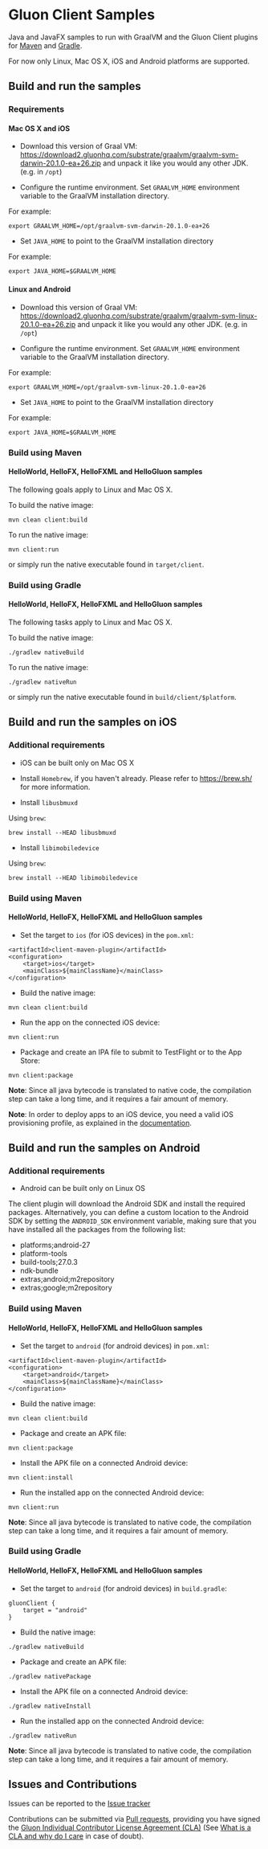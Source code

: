 # Gluon Client Samples

Java and JavaFX samples to run with GraalVM and the Gluon Client plugins for [Maven](https://github.com/gluonhq/client-maven-plugin/) and [Gradle](https://github.com/gluonhq/client-gradle-plugin).

For now only Linux, Mac OS X, iOS and Android platforms are supported. 

## Build and run the samples

### Requirements

#### Mac OS X and iOS

* Download this version of Graal VM: https://download2.gluonhq.com/substrate/graalvm/graalvm-svm-darwin-20.1.0-ea+26.zip and unpack it like you would any other JDK. (e.g. in `/opt`)

* Configure the runtime environment. Set `GRAALVM_HOME` environment variable to the GraalVM installation directory.

For example:

    export GRAALVM_HOME=/opt/graalvm-svm-darwin-20.1.0-ea+26

* Set `JAVA_HOME` to point to the GraalVM installation directory

For example:

    export JAVA_HOME=$GRAALVM_HOME

#### Linux and Android

* Download this version of Graal VM: https://download2.gluonhq.com/substrate/graalvm/graalvm-svm-linux-20.1.0-ea+26.zip and unpack it like you would any other JDK. (e.g. in `/opt`)

* Configure the runtime environment. Set `GRAALVM_HOME` environment variable to the GraalVM installation directory.

For example:

    export GRAALVM_HOME=/opt/graalvm-svm-linux-20.1.0-ea+26

* Set `JAVA_HOME` to point to the GraalVM installation directory

For example:

    export JAVA_HOME=$GRAALVM_HOME

### Build using Maven

#### HelloWorld, HelloFX, HelloFXML and HelloGluon samples

The following goals apply to Linux and Mac OS X.

To build the native image:

    mvn clean client:build

To run the native image:

    mvn client:run

or simply run the native executable found in `target/client`.

### Build using Gradle

#### HelloWorld, HelloFX, HelloFXML and HelloGluon samples

The following tasks apply to Linux and Mac OS X.

To build the native image:

    ./gradlew nativeBuild

To run the native image:

    ./gradlew nativeRun

or simply run the native executable found in `build/client/$platform`.


## Build and run the samples on iOS

### Additional requirements

* iOS can be built only on Mac OS X

* Install `Homebrew`, if you haven't already. Please refer to https://brew.sh/ for more information.

* Install `libusbmuxd`

Using `brew`:

    brew install --HEAD libusbmuxd

* Install `libimobiledevice`

Using `brew`:

    brew install --HEAD libimobiledevice

### Build using Maven

#### HelloWorld, HelloFX, HelloFXML and HelloGluon samples


* Set the target to `ios` (for iOS devices) in the `pom.xml`:

```
<artifactId>client-maven-plugin</artifactId>
<configuration>
    <target>ios</target>
    <mainClass>${mainClassName}</mainClass>
</configuration>
```

* Build the native image:

```
mvn clean client:build
```

* Run the app on the connected iOS device:

```
mvn client:run
```

* Package and create an IPA file to submit to TestFlight or to the App Store:

```
mvn client:package
```

**Note**: Since all java bytecode is translated to native code, the compilation step can take a long time, and it requires a fair amount of memory.

**Note**: In order to deploy apps to an iOS device, you need a valid iOS provisioning profile, as explained in the [documentation](https://docs.gluonhq.com/client/#_ios_deployment).

## Build and run the samples on Android

### Additional requirements

* Android can be built only on Linux OS

The client plugin will download the Android SDK and install the required packages. Alternatively, you can define a custom location to the Android SDK by setting the `ANDROID_SDK` environment variable, making sure that you have installed all the packages from the following list:

* platforms;android-27
* platform-tools
* build-tools;27.0.3
* ndk-bundle
* extras;android;m2repository
* extras;google;m2repository

### Build using Maven

#### HelloWorld, HelloFX, HelloFXML and HelloGluon samples

* Set the target to `android` (for android devices) in `pom.xml`:

```
<artifactId>client-maven-plugin</artifactId>
<configuration>
    <target>android</target>
    <mainClass>${mainClassName}</mainClass>
</configuration>
```

* Build the native image:

```
mvn clean client:build
```

* Package and create an APK file:

```
mvn client:package
```

* Install the APK file on a connected Android device:

```
mvn client:install
```

* Run the installed app on the connected Android device:

```
mvn client:run
```

**Note**: Since all java bytecode is translated to native code, the compilation step can take a long time, and it requires a fair amount of memory.

### Build using Gradle

#### HelloWorld, HelloFX, HelloFXML and HelloGluon samples

* Set the target to `android` (for android devices) in `build.gradle`:

```
gluonClient {
    target = "android"
}
```

* Build the native image:

```
./gradlew nativeBuild
```

* Package and create an APK file:

```
./gradlew nativePackage
```

* Install the APK file on a connected Android device:

```
./gradlew nativeInstall
```

* Run the installed app on the connected Android device:

```
./gradlew nativeRun
```

**Note**: Since all java bytecode is translated to native code, the compilation step can take a long time, and it requires a fair amount of memory.

## Issues and Contributions ##

Issues can be reported to the [Issue tracker](https://github.com/gluonhq/client-samples/issues)

Contributions can be submitted via [Pull requests](https://github.com/gluonhq/client-samples/pulls), 
providing you have signed the [Gluon Individual Contributor License Agreement (CLA)](https://docs.google.com/forms/d/16aoFTmzs8lZTfiyrEm8YgMqMYaGQl0J8wA0VJE2LCCY) 
(See [What is a CLA and why do I care](https://www.clahub.com/pages/why_cla) in case of doubt).
